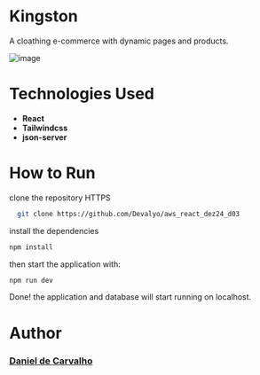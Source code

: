 # Kingston
A cloathing e-commerce with dynamic pages and products.

![image](https://github.com/user-attachments/assets/8f070197-108d-4a81-85b9-9071e22d9a83)


# Technologies Used
- **React**
- **Tailwindcss**
- **json-server**


# How to Run

clone the repository
HTTPS
```bash
  git clone https://github.com/Devalyo/aws_react_dez24_d03
```


install the dependencies
```bash
npm install
```

then start the application with: 

```bash
npm run dev
```
Done! the application and database will start running on localhost.


# Author

### [Daniel de Carvalho](https://github.com/devalyo)
